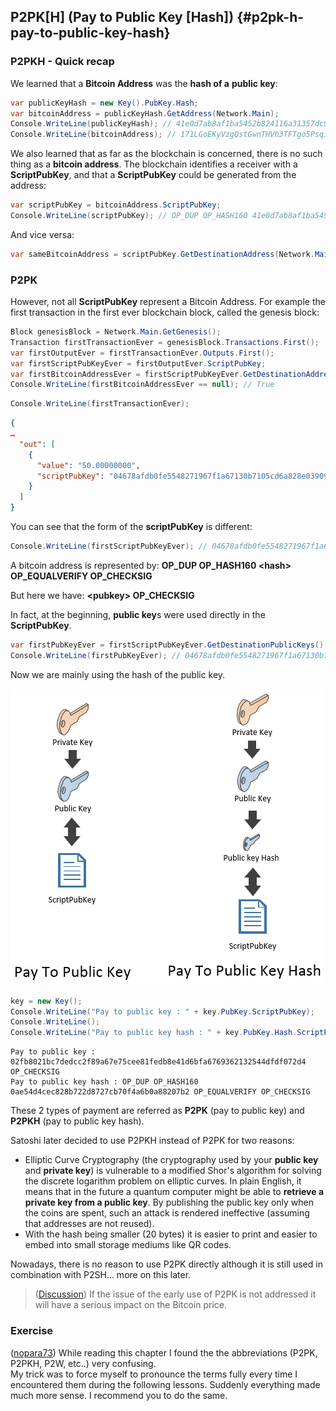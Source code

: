 ## P2PK[H] \(Pay to Public Key [Hash]\) {#p2pk-h-pay-to-public-key-hash}

### P2PKH - Quick recap
We learned that a **Bitcoin Address** was the **hash of a** **public key**:  

```cs
var publicKeyHash = new Key().PubKey.Hash;
var bitcoinAddress = publicKeyHash.GetAddress(Network.Main);
Console.WriteLine(publicKeyHash); // 41e0d7ab8af1ba5452b824116a31357dc931cf28
Console.WriteLine(bitcoinAddress); // 171LGoEKyVzgQstGwnTHVh3TFTgo5PsqiY
```  

We also learned that as far as the blockchain is concerned, there is no such thing as a **bitcoin address**. The blockchain identifies a receiver with a **ScriptPubKey**, and that a **ScriptPubKey** could be generated from the address:  

```cs
var scriptPubKey = bitcoinAddress.ScriptPubKey;
Console.WriteLine(scriptPubKey); // OP_DUP OP_HASH160 41e0d7ab8af1ba5452b824116a31357dc931cf28 OP_EQUALVERIFY OP_CHECKSIG
```  

And vice versa:  

```cs
var sameBitcoinAddress = scriptPubKey.GetDestinationAddress(Network.Main);
```

### P2PK

However, not all **ScriptPubKey** represent a Bitcoin Address. For example the first transaction in the first ever blockchain block, called the genesis block:  

```cs
Block genesisBlock = Network.Main.GetGenesis();
Transaction firstTransactionEver = genesisBlock.Transactions.First();
var firstOutputEver = firstTransactionEver.Outputs.First();
var firstScriptPubKeyEver = firstOutputEver.ScriptPubKey;
var firstBitcoinAddressEver = firstScriptPubKeyEver.GetDestinationAddress(Network.Main);
Console.WriteLine(firstBitcoinAddressEver == null); // True
```  

```cs
Console.WriteLine(firstTransactionEver);
```  

```json
{
…
  "out": [
    {
      "value": "50.00000000",
      "scriptPubKey": "04678afdb0fe5548271967f1a67130b7105cd6a828e03909a67962e0ea1f61deb649f6bc3f4cef38c4f35504e51ec112de5c384df7ba0b8d578a4c702b6bf11d5f OP_CHECKSIG"
    }
  ]
}
```  

You can see that the form of the **scriptPubKey** is different:  

```cs
Console.WriteLine(firstScriptPubKeyEver); // 04678afdb0fe5548271967f1a67130b7105cd6a828e03909a67962e0ea1f61deb649f6bc3f4cef38c4f35504e51ec112de5c384df7ba0b8d578a4c702b6bf11d5f OP_CHECKSIG
```

A bitcoin address is represented by: **OP_DUP OP_HASH160 &lt;hash&gt; OP_EQUALVERIFY OP_CHECKSIG**

But here we have: **&lt;pubkey&gt; OP_CHECKSIG**

In fact, at the beginning, **public key**s were used directly in the **ScriptPubKey**.  

```cs
var firstPubKeyEver = firstScriptPubKeyEver.GetDestinationPublicKeys().First();
Console.WriteLine(firstPubKeyEver); // 04678afdb0fe5548271967f1a67130b7105cd6a828e03909a67962e0ea1f61deb649f6bc3f4cef38c4f35504e51ec112de5c384df7ba0b8d578a4c702b6bf11d5f
```

Now we are mainly using the hash of the public key.  

![](../assets/PPKH.png)  

```cs
key = new Key();
Console.WriteLine("Pay to public key : " + key.PubKey.ScriptPubKey);
Console.WriteLine();
Console.WriteLine("Pay to public key hash : " + key.PubKey.Hash.ScriptPubKey);
```  

``` 
Pay to public key : 02fb8021bc7dedcc2f89a67e75cee81fedb8e41d6bfa6769362132544dfdf072d4 OP_CHECKSIG
Pay to public key hash : OP_DUP OP_HASH160 0ae54d4cec828b722d8727cb70f4a6b0a88207b2 OP_EQUALVERIFY OP_CHECKSIG
```  

These 2 types of payment are referred as **P2PK** (pay to public key) and **P2PKH** (pay to public key hash).

Satoshi later decided to use P2PKH instead of P2PK for two reasons:

*   Elliptic Curve Cryptography (the cryptography used by your **public key** and **private key**) is vulnerable to a modified Shor's algorithm for solving the discrete logarithm problem on elliptic curves. In plain English, it means that in the future a quantum computer might be able to **retrieve a private key from a public key**. By publishing the public key only when the coins are spent, such an attack is rendered ineffective (assuming that addresses are not reused). 
*   With the hash being smaller (20 bytes) it is easier to print and easier to embed into small storage mediums like QR codes.

Nowadays, there is no reason to use P2PK directly although it is still used in combination with P2SH... more on this later.  

> ([Discussion](https://www.reddit.com/r/Bitcoin/comments/4isxjr/petition_to_protect_satoshis_coins/d30we6f)) If the issue of the early use of P2PK is not addressed it will have a serious impact on the Bitcoin price.  

### Exercise
([nopara73](https://github.com/nopara73)) While reading this chapter I found the the abbreviations (P2PK, P2PKH, P2W, etc..) very confusing.  
My trick was to force myself to pronounce the terms fully every time I encountered them during the following lessons. Suddenly everything made much more sense. I recommend you to do the same.
